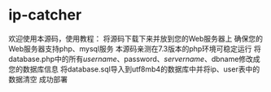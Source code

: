 # ip-catcher
欢迎使用本源码，使用教程：
将源码下载下来并放到您的Web服务器上
确保您的Web服务器支持php、mysql服务
本源码亲测在7.3版本的php环境可稳定运行
将database.php中的所有$username、$password、$servername、$dbname修改成您的数据库信息
将database.sql导入到utf8mb4的数据库中并将ip、user表中的数据清空
成功部署
